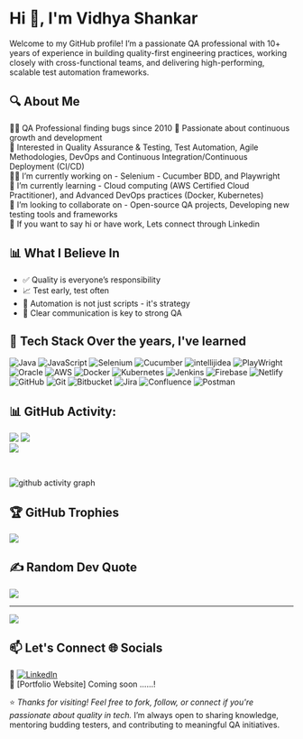 # Hi 👋, I'm Vidhya Shankar

Welcome to my GitHub profile! I’m a passionate QA professional with 10+ years of experience in building quality-first engineering practices, working closely with cross-functional teams, and delivering high-performing, scalable test automation frameworks.

## 🔍 About Me

👨‍💻 QA Professional finding bugs since 2010 🙂 Passionate about continuous growth and development <br>
👀 Interested in Quality Assurance & Testing, Test Automation, Agile Methodologies, DevOps and Continuous Integration/Continuous Deployment (CI/CD)<br>
👨‍💻 I’m currently working on - Selenium - Cucumber BDD, and Playwright <br>
🌱 I’m currently learning - Cloud computing (AWS Certified Cloud Practitioner), and Advanced DevOps practices (Docker, Kubernetes) <br>
🤝 I’m looking to collaborate on - Open-source QA projects, Developing new testing tools and frameworks<br>
💞 If you want to say hi or have work, Lets connect through Linkedin


## 📊 What I Believe In

- ✅ Quality is everyone’s responsibility  
- 📈 Test early, test often  
- 🧪 Automation is not just scripts - it's strategy  
- 📢 Clear communication is key to strong QA



## 🚀 Tech Stack Over the years, I've learned
![Java](https://img.shields.io/badge/java-%23ED8B00.svg?style=for-the-badge&logo=openjdk&logoColor=white) ![JavaScript](https://img.shields.io/badge/javascript-%23323330.svg?style=for-the-badge&logo=javascript&logoColor=%23F7DF1E)  ![Selenium](https://img.shields.io/badge/-selenium-CB02A?style=for-the-badge&logo=selenium&logoColor=white) ![Cucumber](https://img.shields.io/badge/Cucumber-43B02A?style=for-the-badge&logo=cucumber&logoColor=white) ![intellijidea](https://img.shields.io/badge/IntelliJIDEA-000000.svg?style=for-the-badge&logo=intellij-idea&logoColor=white) ![PlayWright](https://img.shields.io/static/v1?style=for-the-badge&message=Playwright&color=2EAD33&logo=Playwright&logoColor=FFFFFF&label=) ![Oracle](https://img.shields.io/badge/Oracle-F80000?style=for-the-badge&logo=oracle&logoColor=white) ![AWS](https://img.shields.io/badge/AWS-%23FF9900.svg?style=for-the-badge&logo=amazon-aws&logoColor=white) ![Docker](https://img.shields.io/badge/docker-%230db7ed.svg?style=for-the-badge&logo=docker&logoColor=white) ![Kubernetes](https://img.shields.io/badge/kubernetes-%23326ce5.svg?style=for-the-badge&logo=kubernetes&logoColor=white) ![Jenkins](https://img.shields.io/badge/jenkins-%232C5263.svg?style=for-the-badge&logo=jenkins&logoColor=white)  ![Firebase](https://img.shields.io/badge/firebase-%23039BE5.svg?style=for-the-badge&logo=firebase) ![Netlify](https://img.shields.io/badge/netlify-%23000000.svg?style=for-the-badge&logo=netlify&logoColor=#00C7B7) ![GitHub](https://img.shields.io/badge/github-%23121011.svg?style=for-the-badge&logo=github&logoColor=white) ![Git](https://img.shields.io/badge/git-%23F05033.svg?style=for-the-badge&logo=git&logoColor=white) ![Bitbucket](https://img.shields.io/badge/bitbucket-%230047B3.svg?style=for-the-badge&logo=bitbucket&logoColor=white) ![Jira](https://img.shields.io/badge/jira-%230A0FFF.svg?style=for-the-badge&logo=jira&logoColor=white) ![Confluence](https://img.shields.io/badge/confluence-%23172BF4.svg?style=for-the-badge&logo=confluence&logoColor=white)  ![Postman](https://img.shields.io/badge/Postman-FF6C37?style=for-the-badge&logo=postman&logoColor=white)


## 📊 GitHub Activity:
![](https://github-readme-stats.vercel.app/api?username=im-vidhyashankar&theme=dark&hide_border=false&include_all_commits=false&count_private=true) ![](https://github-readme-streak-stats.herokuapp.com/?user=im-vidhyashankar&theme=dark&hide_border=false)<br/>
![](https://github-readme-stats.vercel.app/api/top-langs/?username=im-vidhyashankar&theme=dark&hide_border=false&include_all_commits=false&count_private=true&layout=compact)

<br/>

![github activity graph](https://github-readme-activity-graph.vercel.app/graph?username=im-vidhyashankar&theme=nord)

## 🏆 GitHub Trophies
![](https://github-profile-trophy.vercel.app/?username=im-vidhyashankar&theme=radical&no-frame=false&no-bg=true&margin-w=4)

## ✍️ Random Dev Quote
![](https://quotes-github-readme.vercel.app/api?type=horizontal&theme=radical)

---
[![](https://visitcount.itsvg.in/api?id=im-vidhyashankar&icon=0&color=0)](https://visitcount.itsvg.in)

<!-- Proudly created with GPRM ( https://gprm.itsvg.in ) -->

<!-- Proudly created with GPRM ( https://gprm.itsvg.in ) -->


## 📫 Let's Connect 🌐 Socials

🔗 [![LinkedIn](https://img.shields.io/badge/LinkedIn-%230077B5.svg?logo=linkedin&logoColor=white)](https://linkedin.com/in/in/vidhyashankarn/) <br>
💼 [Portfolio Website] Coming soon ......!


⭐️ *Thanks for visiting! Feel free to fork, follow, or connect if you're passionate about quality in tech.*  I’m always open to sharing knowledge, mentoring budding testers, and contributing to meaningful QA initiatives.


